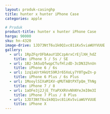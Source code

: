 ```yaml
---
layout: produk-casinghp
title: hunter x hunter iPhone Case
categories: apple

# Produk
product-title: hunter x hunter iPhone Case
harga: 90000
sku: hn-4320
image-drive: 1JD73NtT6u1k0Q1vc81iKv5viaWUYVUUE
gallery:
  - url: 1RpZFqrOFbAauY1DCzpArxCrEjlXH_hdZ
    title: iPhone 5 / 5s / SE
  - url: 1B2-3ASuQfwqpCTufHlzdD-3cDN32hnUn
    title: iPhone 6 / 6s
  - url: 1zq1aUrtHkUtS9RJr65XoLy7Y0TgwZn-p
    title: iPhone 6 Plus / 6s Plus
  - url: 1MooylSIXaM1KV-qMUTABtPXTpQm_ThNg
    title: iPhone 7 / 8
  - url: 1aOFe3j2JjE_TYaPXXRVvNhNYeJmI0m3I
    title: iPhone 7 Plus / 8 Plus
  - url: 1JD73NtT6u1k0Q1vc81iKv5viaWUYVUUE
    title: iPhone X
---
```

